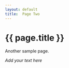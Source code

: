 ```yaml
---
layout: default
title:  Page Two
---
```


# {{ page.title }}


Another sample page.

_Add your text here_

